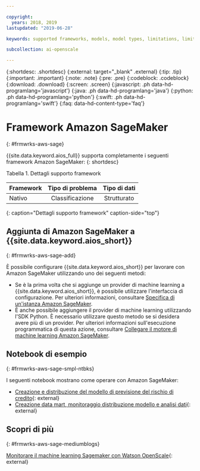 ```yaml
---

copyright:
  years: 2018, 2019
lastupdated: "2019-06-28"

keywords: supported frameworks, models, model types, limitations, limits, AWS, Sagemaker, Amazon

subcollection: ai-openscale

---
```


{:shortdesc: .shortdesc}
{:external: target="_blank" .external}
{:tip: .tip}
{:important: .important}
{:note: .note}
{:pre: .pre}
{:codeblock: .codeblock}
{:download: .download}
{:screen: .screen}
{:javascript: .ph data-hd-programlang='javascript'}
{:java: .ph data-hd-programlang='java'}
{:python: .ph data-hd-programlang='python'}
{:swift: .ph data-hd-programlang='swift'}
{:faq: data-hd-content-type='faq'}

# Framework Amazon SageMaker
{: #frmwrks-aws-sage}

{{site.data.keyword.aios_full}} supporta completamente i seguenti framework Amazon SageMaker:
{: shortdesc}

Tabella 1. Dettagli supporto framework

| Framework | Tipo di problema | Tipo di dati |
|:---|:---:|:---:|
| Nativo | Classificazione | Strutturato |
{: caption="Dettagli supporto framework" caption-side="top"}


## Aggiunta di Amazon SageMaker a {{site.data.keyword.aios_short}}
{: #frmwrks-aws-sage-add}

È possibile configurare {{site.data.keyword.aios_short}} per lavorare con Amazon SageMaker utilizzando uno dei seguenti metodi:

- Se è la prima volta che si aggiunge un provider di machine learning a {{site.data.keyword.aios_short}}, è possibile utilizzare l'interfaccia di configurazione. Per ulteriori informazioni, consultare [Specifica di un'istanza Amazon SageMaker](/docs/services/ai-openscale?topic=ai-openscale-csm-connect).
- È anche possibile aggiungere il provider di machine learning utilizzando l'SDK Python. È necessario utilizzare questo metodo se si desidera avere più di un provider. Per ulteriori informazioni sull'esecuzione programmatica di questa azione, consultare [Collegare il motore di machine learning Amazon SageMaker](/docs/services/ai-openscale?topic=ai-openscale-cml-connect#cml-smbind).


## Notebook di esempio
{: #frmwrks-aws-sage-smpl-ntbks}

I seguenti notebook mostrano come operare con Amazon SageMaker:

- [Creazione e distribuzione del modello di previsione del rischio di credito](https://github.com/pmservice/ai-openscale-tutorials/blob/master/notebooks/Credit%20%20model%20with%20SageMaker%20linear-learner%20.ipynb){: external}
- [Creazione data mart, monitoraggio distribuzione modello e analisi dati](https://github.com/pmservice/ai-openscale-tutorials/blob/master/notebooks/AI%20OpenScale%20and%20SageMaker%20ML%20Engine.ipynb){: external}


## Scopri di più
{: #frmwrks-aws-sage-mediumblogs}

[Monitorare il machine learning Sagemaker con Watson OpenScale](https://developer.ibm.com/patterns/monitor-amazon-sagemaker-machine-learning-models-with-ai-openscale//){: external}
